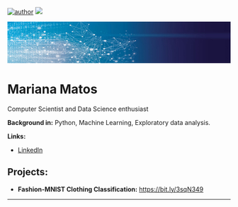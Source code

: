 [![author](https://img.shields.io/badge/author-marianatmatos-red.svg)](https://www.linkedin.com/in/mariana-matos-3ba384175/) [![](https://img.shields.io/badge/python-3.7+-blue.svg)](https://www.python.org/downloads/release/python-365/) 
<p align="center">
  <img src="ds-head.jpg" >
</p>

# Mariana Matos

Computer Scientist and Data Science enthusiast

**Background in:** Python, Machine Learning, Exploratory data analysis. 

**Links:**
* [LinkedIn](https://www.linkedin.com/in/mariana-matos-3ba384175/)


## Projects:

* **Fashion-MNIST Clothing Classification:** https://bit.ly/3sqN349


---




